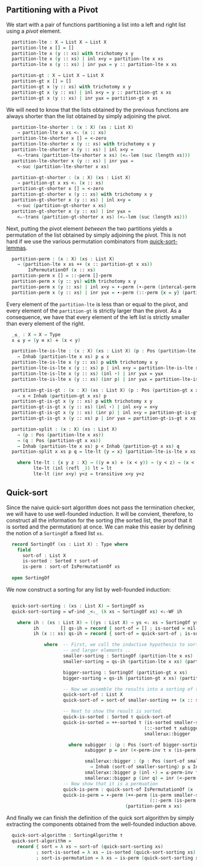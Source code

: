 <!--
```agda
{-# OPTIONS --without-K --safe #-}

module quick-sort where 

open import prelude
open import isomorphisms
open import List-functions
open import iso-utils
open import strict-total-order
open import sorting
open import well-founded
open import quick-sort-lemmas

module _ (X : Type) (τ : StrictTotalOrder X) where

  open StrictTotalOrder τ 
  open <ₗ-wf X
  open _IsPermutationOf_
  open _≅_

```
-->

## Partitioning with a Pivot

We start with a pair of functions partitioning a list into a left and
right list using a *pivot* element.

```agda
  partition-lte : X → List X → List X
  partition-lte x [] = []
  partition-lte x (y :: xs) with trichotomy x y
  partition-lte x (y :: xs) | inl x<y = partition-lte x xs
  partition-lte x (y :: xs) | inr y≤x = y :: partition-lte x xs 

  partition-gt : X → List X → List X
  partition-gt x [] = []
  partition-gt x (y :: xs) with trichotomy x y
  partition-gt x (y :: xs) | inl x<y = y :: partition-gt x xs
  partition-gt x (y :: xs) | inr y≤x = partition-gt x xs 
```

We will need to know that the lists obtained by the previous functions
are always shorter than the list obtained by simply adjoining the pivot.

```agda
  partition-lte-shorter : (x : X) (xs : List X)
    → partition-lte x xs <ₗ (x :: xs)
  partition-lte-shorter x [] = <-zero
  partition-lte-shorter x (y :: xs) with trichotomy x y 
  partition-lte-shorter x (y :: xs) | inl x<y =
    <ₙ-trans (partition-lte-shorter x xs) (<ₙ-lem (suc (length xs))) 
  partition-lte-shorter x (y :: xs) | inr y≤x =
    <-suc (partition-lte-shorter x xs) 

  partition-gt-shorter : (x : X) (xs : List X)
    → partition-gt x xs <ₗ (x :: xs)
  partition-gt-shorter x [] = <-zero
  partition-gt-shorter x (y :: xs) with trichotomy x y 
  partition-gt-shorter x (y :: xs) | inl x<y =
    <-suc (partition-gt-shorter x xs) 
  partition-gt-shorter x (y :: xs) | inr y≤x =
    <ₙ-trans (partition-gt-shorter x xs) (<ₙ-lem (suc (length xs))) 
```

Next, putting the pivot element *between* the two partitions yields a
permutation of the list obtained by simply adjoining the pivot.  This
is not hard if we use the various permutation combinators from
[quick-sort-lemmas](quick-sort-lemmas.lagda.md).

```agda
  partition-perm : (x : X) (xs : List X)
    → (partition-lte x xs ++ (x :: partition-gt x xs))
        IsPermutationOf (x :: xs)
  partition-perm x [] = ::-perm []-perm
  partition-perm x (y :: ys) with trichotomy x y 
  partition-perm x (y :: xs) | inl x<y = ∙-perm (∙-perm (intercal-perm x y _ _) (::-perm {x = y} (partition-perm x xs))) (head-swap-perm y x xs)  
  partition-perm x (y :: xs) | inr y≤x = ∙-perm (::-perm {x = y} (partition-perm x xs)) (head-swap-perm y x xs) 
```

Every element of the `partition-lte` is less than or equal to the pivot, and
every element of the `partition-gt` is strictly larger than the pivot.  As
a consequence, we have that every element of the left list is strictly
smaller than every element of the right.

```agda
  _≤_ : X → X → Type
  x ≤ y = (y ≡ x) ∔ (x < y)  

  partition-lte-is-lte : (x : X) (xs : List X) (p : Pos (partition-lte x xs))
    → Inhab (partition-lte x xs) p ≤ x
  partition-lte-is-lte x (y :: xs) p with trichotomy x y 
  partition-lte-is-lte x (y :: xs) p | inl x<y = partition-lte-is-lte x xs p     
  partition-lte-is-lte x (y :: xs) (inl ⋆) | inr y≤x = y≤x
  partition-lte-is-lte x (y :: xs) (inr p) | inr y≤x = partition-lte-is-lte x xs p

  partition-gt-is-gt : (x : X) (xs : List X) (p : Pos (partition-gt x xs))
    → x < Inhab (partition-gt x xs) p
  partition-gt-is-gt x (y :: xs) p with trichotomy x y 
  partition-gt-is-gt x (y :: xs) (inl ⋆) | inl x<y = x<y
  partition-gt-is-gt x (y :: xs) (inr p) | inl x<y = partition-gt-is-gt x xs p
  partition-gt-is-gt x (y :: xs) p | inr y≤x = partition-gt-is-gt x xs p

  partition-split : (x : X) (xs : List X)
    → (p : Pos (partition-lte x xs))
    → (q : Pos (partition-gt x xs))
    → Inhab (partition-lte x xs) p < Inhab (partition-gt x xs) q
  partition-split x xs p q = lte-lt {y = x} (partition-lte-is-lte x xs p) (partition-gt-is-gt x xs q)

    where lte-lt : {x y z : X} → ((y ≡ x) ∔ (x < y)) → (y < z) → (x < z)
          lte-lt (inl (refl _)) lt = lt
          lte-lt (inr x<y) y<z = transitive x<y y<z
```

## Quick-sort

Since the naive quick-sort algorithm does not pass the termination
checker, we will have to use well-founded induction.  It will be
convient, therefore, to construct all the information for the sorting
(the sorted list, the proof that it is sorted and the permutation) at
once.  We can make this easier by defining the notion of a `SortingOf`
a fixed list `xs`.


```agda
  record SortingOf (xs : List X) : Type where
    field
      sort-of : List X
      is-sorted : Sorted τ sort-of
      is-perm : sort-of IsPermutationOf xs 
      
  open SortingOf
```
We now construct a sorting for any list by well-founded induction:

```agda

  quick-sort-sorting : (xs : List X) → SortingOf xs
  quick-sort-sorting = wf-ind _<ₗ_ (λ xs → SortingOf xs) <ₗ-WF ih

    where ih : (xs : List X) → ((ys : List X) → ys <ₗ xs → SortingOf ys) → SortingOf xs
          ih        [] qs-ih = record { sort-of = [] ; is-sorted = nil-sorted ; is-perm = []-perm }
          ih (x :: xs) qs-ih = record { sort-of = quick-sort-of ; is-sorted = quick-is-sorted ; is-perm = quick-is-perm } 

              where  -- First, we call the inductive hypothesis to sort the smaller
                     -- and larger elements ..
                     smaller-sorting : SortingOf (partition-lte x xs)
                     smaller-sorting = qs-ih (partition-lte x xs) (partition-lte-shorter x xs)

                     bigger-sorting : SortingOf (partition-gt x xs)
                     bigger-sorting = qs-ih (partition-gt x xs) (partition-gt-shorter x xs)

                     -- Now we assemble the results into a sorting of the whole list ...
                     quick-sort-of : List X
                     quick-sort-of = sort-of smaller-sorting ++ (x :: sort-of bigger-sorting) 

                     -- Next to show the result is sorted.
                     quick-is-sorted : Sorted τ quick-sort-of
                     quick-is-sorted = ++-sorted τ (is-sorted smaller-sorting)
                                                   (::-sorted τ x≤bigger (is-sorted bigger-sorting))
                                                   smaller≤x::bigger

                       where x≤bigger : (p : Pos (sort-of bigger-sorting)) → x ≤ Inhab (sort-of bigger-sorting) p
                             x≤bigger p = inr (<-perm-inv τ x (is-perm bigger-sorting) (partition-gt-is-gt x xs) p)

                             smaller≤x::bigger : (p : Pos (sort-of smaller-sorting)) (q : Pos (x :: sort-of bigger-sorting))
                               → Inhab (sort-of smaller-sorting) p ≤ Inhab (x :: sort-of bigger-sorting) q 
                             smaller≤x::bigger p (inl ⋆) = ≤-perm-inv τ x (is-perm smaller-sorting) (partition-lte-is-lte x xs) p
                             smaller≤x::bigger p (inr q) = inr (<-perm-sep τ (is-perm smaller-sorting) (is-perm bigger-sorting) (partition-split x xs) p q)
                     -- Now show that it is a permuation
                     quick-is-perm : quick-sort-of IsPermutationOf (x :: xs)
                     quick-is-perm = ∙-perm (++-perm (is-perm smaller-sorting)
                                                     (::-perm (is-perm bigger-sorting)))
                                            (partition-perm x xs) 

```

And finally we can finish the definition of the quick sort algorithm
by simply extracting the components obtained from the well-founded
induction above.

```agda
  quick-sort-algorithm : SortingAlgorithm τ
  quick-sort-algorithm =
    record { sort = λ xs → sort-of (quick-sort-sorting xs)
           ; sort-is-sorted = λ xs → is-sorted (quick-sort-sorting xs)
           ; sort-is-permutation = λ xs → is-perm (quick-sort-sorting xs) } 

```
